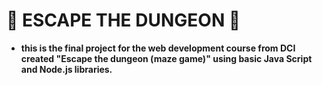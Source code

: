 # 👀 ESCAPE THE DUNGEON 👀

- **this is the final project for the web development course from DCI created "Escape the dungeon (maze game)" using basic Java Script and Node.js libraries.**



